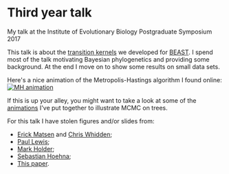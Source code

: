 # Third year talk
My talk at the Institute of Evolutionary Biology Postgraduate Symposium 2017

This talk is about the [transition kernels](https://en.wikipedia.org/wiki/Markov_kernel) we developed for [BEAST](http://beast.bio.ed.ac.uk/). I spend most of the talk motivating Bayesian phylogenetics and providing some background. At the end I move on to show some results on small data sets.

Here's a nice animation of the Metropolis-Hastings algorithm I found online:
[![MH animation](https://img.youtube.com/vi/zL2lg_Nfi80/0.jpg)](https://www.youtube.com/watch?v=zL2lg_Nfi80)

If this is up your alley, you might want to take a look at some of the [animations](https://github.com/maxbiostat/third_year_talk/blob/master/animations/sampling_trees.md) I've put together to illustrate MCMC on trees. 

For this talk I have stolen figures and/or slides from:
- [Erick Matsen](https://github.com/matsen) and [Chris Whidden](https://web.cs.dal.ca/~whidden/); 
- [Paul Lewis](http://phylogeny.uconn.edu/person/paul-lewis/);
- [Mark Holder](http://phylo.bio.ku.edu/content/mark-t-holder);
- [Sebastian Hoehna](https://github.com/hoehna);
- [This paper](http://journals.plos.org/ploscompbiol/article?id=10.1371/journal.pcbi.1002947).
